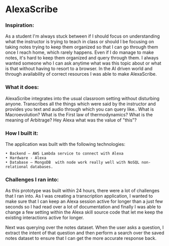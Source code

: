 # AlexaScribe
### Inspiration:
As a student I'm always stuck between if I should focus on understanding what the instructor is trying to teach in class or should I be focusing on taking notes trying to keep them organized so that I can go through them once I reach home, which rarely happens.
Even if I do manage to make notes, it's hard to keep them organized and query through them. I always wanted someone who I can ask anytime what was this topic about or what is that without having to resort to a browser. In the AI driven world and through availability of correct resources I was able to make AlexaScribe.


### What it does:
AlexaScribe integrates into the usual classroom setting without disturbing anyone.
Transcribes all the things which were said by the instructor and provides you text and audio through which you can query like..
What is Macroevolution?
What is the First law of thermodynamics?
What is the meaning of Arbitrage?
Hey Alexa what was the value of "this"?

### How I built it:
The application was built with the following technologies:

	• Backend – AWS Lambda service to connect with Alexa 
	• Hardware - Alexa
	• Database – MongoDB  with node work really well with NoSQL non-relational databases.
  


### Challenges I ran into:
As this prototype was built within 24 hours, there were a lot of challenges that I ran into. 
As I was creating a transcription application, I wanted to make sure that I can keep an Alexa session active for longer than a just few seconds so I had read over a lot of documentation and finally I was able to change a few setting within the Alexa skill source code that let me keep the existing interactions active for longer.

Next was querying over the notes dataset. When the user asks a question, I extract the intent of that question and then perform a search over the saved notes dataset to ensure that I can get the more accurate response back.
